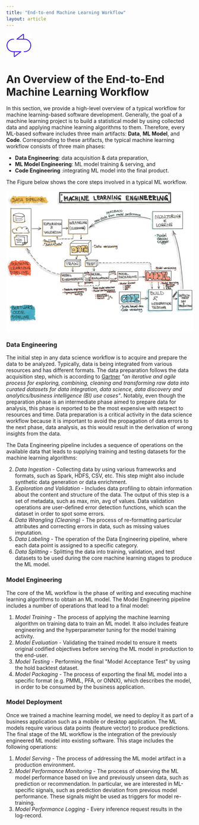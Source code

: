 ```yaml
---
title: "End-to-end Machine Learning Workflow"
layout: article
---
```

<img class="article__icon" src="/assets/icons/Icon__Lifecycle.svg" alt="Icon of an eye">

# An Overview of the End-to-End Machine Learning Workflow

In this section, we provide a high-level overview of a typical workflow for machine learning-based software development.
Generally, the goal of a machine learning project is to build a statistical model by using collected data and applying machine learning algorithms to them.
Therefore, every ML-based software includes three main artifacts: **Data**, **ML Model**, and **Code**. 
Corresponding to these artifacts, the typical machine learning workflow consists of three main phases: 

+ **Data Engineering**: data acquisition & data preparation, 
+ **ML Model Engineering**: ML model training & serving, and  
+ **Code Engineering** :integrating ML model into the final product.

The Figure below shows the core steps involved in a typical ML workflow.

<img src="../img/ml-engineering.jpg" alt="Machine Learning Engineering" width="800"/>


### Data Engineering

The initial step in any data science workflow is to acquire and prepare the data to be analyzed.
Typically, data is being integrated from various resources and has different formats.
The data preparation follows the data acquisition step, which is according to [Gartner](https://www.gartner.com/en/documents/3906957/market-guide-for-data-preparation-tools) *"an iterative and agile process for exploring, combining, cleaning and transforming raw data into curated datasets for data integration, data science, data discovery and analytics/business intelligence (BI) use cases"*.
Notably, even though the preparation phase is an intermediate phase aimed to prepare data for analysis, this phase is reported to be the most expensive with respect to resources and time.
Data preparation is a critical activity in the data science workflow because it is important to avoid the propagation of data errors to the next phase, data analysis, as this would result in the derivation of wrong insights from the data.

The Data Engineering pipeline includes a sequence of operations on the available data that leads to supplying training and testing datasets for the machine learning algorithms:

2. *Data Ingestion* - Collecting data by using various frameworks and formats, such as Spark, HDFS, CSV, etc. This step might also include synthetic data generation or data enrichment.
2. *Exploration and Validation* - Includes data profiling to obtain information about the content and structure of the data. The output of this step is a set of metadata, such as max, min, avg of values. Data validation operations are user-defined error detection functions, which scan the dataset in order to spot some errors.
3. *Data Wrangling (Cleaning)* - The process of re-formatting particular attributes and correcting errors in data, such as missing values imputation.
4. *Data Labeling* - The operation of the Data Engineering pipeline, where each data point is assigned to a specific category.
5. *Data Splitting* - Splitting the data into training, validation, and test datasets to be used during the core machine learning stages to produce the ML model.

### Model Engineering

The core of the ML workflow is the phase of writing and executing machine learning algorithms to obtain an ML model. The Model Engineering pipeline includes a number of operations that lead to a final model:
1. *Model Training* - The process of applying the machine learning algorithm on training data to train an ML model. It also includes feature engineering and the hyperparameter tuning for the model training activity.
2. *Model Evaluation* - Validating the trained model to ensure it meets original codified objectives before serving the ML model in production to the end-user.
3. *Model Testing* - Performing the final "Model Acceptance Test" by using the hold backtest dataset.
4. *Model Packaging* - The process of exporting the final ML model into a specific format (e.g. PMML, PFA, or ONNX), which describes the model, in order to be consumed by the business application.


### Model Deployment

Once we trained a machine learning model, we need to deploy it as part of a business application such as a mobile or desktop application.
The ML models require various data points (feature vector) to produce predictions.
The final stage of the ML workflow is the integration of the previously engineered ML model into existing software.
This stage includes the following operations:

1. *Model Serving* - The process of addressing the ML model artifact in a production environment.
2. *Model Performance Monitoring* - The process of observing the ML model performance based on live and previously unseen data, such as prediction or recommendation. In particular, we are interested in ML-specific signals, such as prediction deviation from previous model performance. These signals might be used as triggers for model re-training.
3. *Model Performance Logging* - Every inference request results in the log-record.



